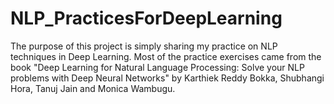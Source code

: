 # NLP_PracticesForDeepLearning
The purpose of this project is simply sharing my practice on NLP techniques in Deep Learning. 
Most of the practice exercises came from the book "Deep Learning for Natural Language Processing: Solve your NLP problems with Deep Neural Networks"
by Karthiek Reddy Bokka, Shubhangi Hora, Tanuj Jain and Monica Wambugu. 

